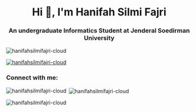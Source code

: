 <h1 align="center">Hi 👋, I'm Hanifah Silmi Fajri</h1>
<h3 align="center">An undergraduate Informatics Student at Jenderal Soedirman University</h3>

<p align="left"> <img src="https://komarev.com/ghpvc/?username=hanifahsilmifajri-cloud&label=Profile%20views&color=0e75b6&style=flat" alt="hanifahsilmifajri-cloud" /> </p>

<p align="left"> <a href="https://github.com/ryo-ma/github-profile-trophy"><img src="https://github-profile-trophy.vercel.app/?username=hanifahsilmifajri-cloud" alt="hanifahsilmifajri-cloud" /></a> </p>

<h3 align="left">Connect with me:</h3>
<p align="left">
</p>

<p><img align="left" src="https://github-readme-stats.vercel.app/api/top-langs?username=hanifahsilmifajri-cloud&show_icons=true&locale=en&layout=compact" alt="hanifahsilmifajri-cloud" /></p>

<p>&nbsp;<img align="center" src="https://github-readme-stats.vercel.app/api?username=hanifahsilmifajri-cloud&show_icons=true&locale=en" alt="hanifahsilmifajri-cloud" /></p>

<p><img align="center" src="https://github-readme-streak-stats.herokuapp.com/?user=hanifahsilmifajri-cloud&" alt="hanifahsilmifajri-cloud" /></p>
